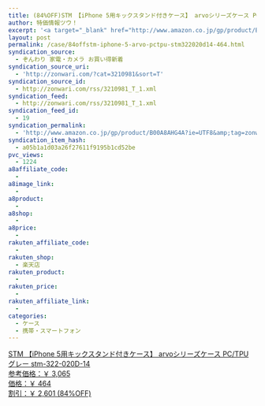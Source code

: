```yaml
---
title: (84%OFF)STM 【iPhone 5用キックスタンド付きケース】 arvoシリーズケース PC/TPU グレー stm-322-020D-14 ￥464
author: 特価情報ツウ！
excerpt: '<a target="_blank" href="http://www.amazon.co.jp/gp/product/B00A8AHG4A?ie=UTF8&amp;tag=zonwari-22&amp;linkCode=as2&amp;camp=247&amp;creative=7399&amp;creativeASIN=B00A8AHG4A"><img src="http://ecx.images-amazon.com/images/I/31tc1TF87ZL._SL100_.jpg"><br>STM &#12304;iPhone 5&#29992;&#12461;&#12483;&#12463;&#12473;&#12479;&#12531;&#12489;&#20184;&#12365;&#12465;&#12540;&#12473;&#12305; arvo&#12471;&#12522;&#12540;&#12474;&#12465;&#12540;&#12473; PC/TPU &#12464;&#12524;&#12540; stm-322-020D-14<br>&#21442;&#32771;&#20385;&#26684;&#65306;&#65509; 3,065<br>&#20385;&#26684;&#65306;&#65509; 464<br>&#21106;&#24341;&#65306;&#65509; 2,601 (84%OFF)</a>'
layout: post
permalink: /case/84offstm-iphone-5-arvo-pctpu-stm322020d14-464.html
syndication_source:
  - ぞんわり 家電・カメラ お買い得新着
syndication_source_uri:
  - 'http://zonwari.com/?cat=3210981&sort=T'
syndication_source_id:
  - http://zonwari.com/rss/3210981_T_1.xml
syndication_feed:
  - http://zonwari.com/rss/3210981_T_1.xml
syndication_feed_id:
  - 19
syndication_permalink:
  - 'http://www.amazon.co.jp/gp/product/B00A8AHG4A?ie=UTF8&amp;tag=zonwari-22&amp;linkCode=as2&amp;camp=247&amp;creative=7399&amp;creativeASIN=B00A8AHG4A'
syndication_item_hash:
  - a05b1a1d03a26f27611f9195b1cd52be
pvc_views:
  - 1224
a8affiliate_code:
  - 
a8image_link:
  - 
a8product:
  - 
a8shop:
  - 
a8price:
  - 
rakuten_affiliate_code:
  - 
rakuten_shop:
  - 楽天店
rakuten_product:
  - 
rakuten_price:
  - 
rakuten_affiliate_link:
  - 
categories:
  - ケース
  - 携帯・スマートフォン
---
```

[<img src='http://i0.wp.com/ecx.images-amazon.com/images/I/31tc1TF87ZL._SL150_.jpg?w=546' title="" alt="" data-recalc-dims="1" />  
STM 【iPhone 5用キックスタンド付きケース】 arvoシリーズケース PC/TPU グレー stm-322-020D-14  
参考価格：￥ 3,065  
価格：￥ 464  
割引：￥ 2,601 (84%OFF)][1]

 [1]: http://www.amazon.co.jp/gp/product/B00A8AHG4A?ie=UTF8&#038;tag=tokkajohotsu-22&#038;linkCode=as2&#038;camp=247&#038;creative=7399&#038;creativeASIN=B00A8AHG4A